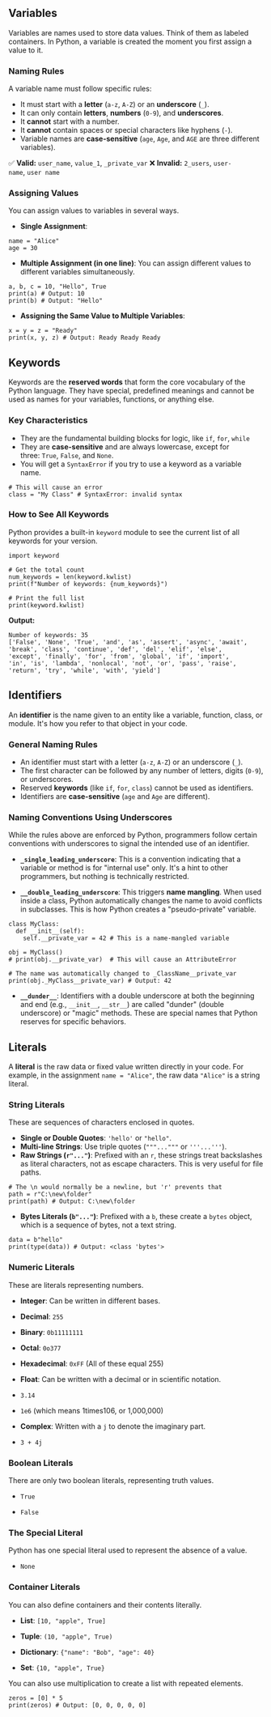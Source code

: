 ## Variables

Variables are names used to store data values. Think of them as labeled containers. In Python, a variable is created the moment you first assign a value to it.

### Naming Rules
A variable name must follow specific rules:
- It must start with a **letter** (`a-z`, `A-Z`) or an **underscore** (`_`).
- It can only contain **letters**, **numbers** (`0-9`), and **underscores**.
- It **cannot** start with a number.
- It **cannot** contain spaces or special characters like hyphens (`-`).
- Variable names are **case-sensitive** (`age`, `Age`, and `AGE` are three different variables).

✅ **Valid:** `user_name`, `value_1`, `_private_var` ❌ **Invalid:** `2_users`, `user-name`, `user name`

### Assigning Values

You can assign values to variables in several ways.

- **Single Assignment**:
```
name = "Alice"
age = 30
```

- **Multiple Assignment (in one line)**: You can assign different values to different variables simultaneously.
```
a, b, c = 10, "Hello", True
print(a) # Output: 10
print(b) # Output: "Hello"
```

- **Assigning the Same Value to Multiple Variables**:
```
x = y = z = "Ready"
print(x, y, z) # Output: Ready Ready Ready
```


## Keywords

Keywords are the **reserved words** that form the core vocabulary of the Python language. They have special, predefined meanings and cannot be used as names for your variables, functions, or anything else.

### Key Characteristics
- They are the fundamental building blocks for logic, like `if`, `for`, `while`
- They are **case-sensitive** and are always lowercase, except for three: `True`, `False`, and `None`.
- You will get a `SyntaxError` if you try to use a keyword as a variable name.

```
# This will cause an error
class = "My Class" # SyntaxError: invalid syntax
```

### How to See All Keywords

Python provides a built-in `keyword` module to see the current list of all keywords for your version.

```
import keyword

# Get the total count
num_keywords = len(keyword.kwlist)
print(f"Number of keywords: {num_keywords}")

# Print the full list
print(keyword.kwlist)
```

**Output:**
```
Number of keywords: 35
['False', 'None', 'True', 'and', 'as', 'assert', 'async', 'await', 
'break', 'class', 'continue', 'def', 'del', 'elif', 'else', 
'except', 'finally', 'for', 'from', 'global', 'if', 'import', 
'in', 'is', 'lambda', 'nonlocal', 'not', 'or', 'pass', 'raise', 
'return', 'try', 'while', 'with', 'yield']
```


## Identifiers

An **identifier** is the name given to an entity like a variable, function, class, or module. It's how you refer to that object in your code.

### General Naming Rules
- An identifier must start with a letter (`a-z`, `A-Z`) or an underscore (`_`).
- The first character can be followed by any number of letters, digits (`0-9`), or underscores.
- Reserved **keywords** (like `if`, `for`, `class`) cannot be used as identifiers.
- Identifiers are **case-sensitive** (`age` and `Age` are different).
### Naming Conventions Using Underscores

While the rules above are enforced by Python, programmers follow certain conventions with underscores to signal the intended use of an identifier.
- **`_single_leading_underscore`**: This is a convention indicating that a variable or method is for "internal use" only. It's a hint to other programmers, but nothing is technically restricted.

- **`__double_leading_underscore`**: This triggers **name mangling**. When used inside a class, Python automatically changes the name to avoid conflicts in subclasses. This is how Python creates a "pseudo-private" variable.
```
class MyClass:
  def __init__(self):
    self.__private_var = 42 # This is a name-mangled variable

obj = MyClass()
# print(obj.__private_var)  # This will cause an AttributeError

# The name was automatically changed to _ClassName__private_var
print(obj._MyClass__private_var) # Output: 42
```
- **`__dunder__`**: Identifiers with a double underscore at both the beginning and end (e.g., `__init__`, `__str__`) are called "dunder" (double underscore) or "magic" methods. These are special names that Python reserves for specific behaviors.

## Literals
A **literal** is the raw data or fixed value written directly in your code. For example, in the assignment `name = "Alice"`, the raw data `"Alice"` is a string literal.

### String Literals
These are sequences of characters enclosed in quotes.
- **Single or Double Quotes**: `'hello'` or `"hello"`.
- **Multi-line Strings**: Use triple quotes (`"""..."""` or `'''...'''`).
- **Raw Strings (`r"..."`)**: Prefixed with an `r`, these strings treat backslashes as literal characters, not as escape characters. This is very useful for file paths.
```
# The \n would normally be a newline, but 'r' prevents that
path = r"C:\new\folder"
print(path) # Output: C:\new\folder
```

- **Bytes Literals (`b"..."`)**: 
Prefixed with a `b`, these create a `bytes` object, which is a sequence of bytes, not a text string.
```
data = b"hello"
print(type(data)) # Output: <class 'bytes'>
```

### Numeric Literals

These are literals representing numbers.

- **Integer**: Can be written in different bases.

- **Decimal**: `255`

- **Binary**: `0b11111111`

- **Octal**: `0o377`

- **Hexadecimal**: `0xFF` (All of these equal 255)

- **Float**: Can be written with a decimal or in scientific notation.

- `3.14`

- `1e6` (which means 1times106, or 1,000,000)

- **Complex**: Written with a `j` to denote the imaginary part.

- `3 + 4j`
	

### Boolean Literals

There are only two boolean literals, representing truth values.

- `True`

- `False`


### The Special Literal

Python has one special literal used to represent the absence of a value.

- `None`


### Container Literals

You can also define containers and their contents literally.

- **List**: `[10, "apple", True]`

- **Tuple**: `(10, "apple", True)`

- **Dictionary**: `{"name": "Bob", "age": 40}`

- **Set**: `{10, "apple", True}`


You can also use multiplication to create a list with repeated elements.
```
zeros = [0] * 5
print(zeros) # Output: [0, 0, 0, 0, 0]
```